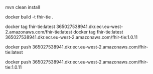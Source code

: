 
mvn clean install

docker build -t fhir-tie .

docker tag fhir-tie:latest 365027538941.dkr.ecr.eu-west-2.amazonaws.com/fhir-tie:latest
docker tag fhir-tie:latest 365027538941.dkr.ecr.eu-west-2.amazonaws.com/fhir-tie:1.0.11

docker push 365027538941.dkr.ecr.eu-west-2.amazonaws.com/fhir-tie:latest

docker push 365027538941.dkr.ecr.eu-west-2.amazonaws.com/fhir-tie:1.0.11
